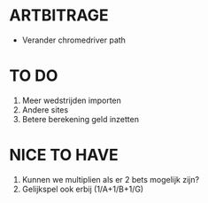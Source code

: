 # ARTBITRAGE

- Verander chromedriver path

# TO DO

1.  Meer wedstrijden importen
2.  Andere sites
3.  Betere berekening geld inzetten


# NICE TO HAVE

1. Kunnen we multiplien als er 2 bets mogelijk zijn?
2. Gelijkspel ook erbij (1/A+1/B+1/G)
